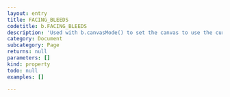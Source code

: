 ```yaml
---
layout: entry
title: FACING_BLEEDS
codetitle: b.FACING_BLEEDS
description: 'Used with b.canvasMode() to set the canvas to use the current facing pages plus bleeds.'
category: Document
subcategory: Page
returns: null
parameters: []
kind: property
todo: null
examples: []

---
```

